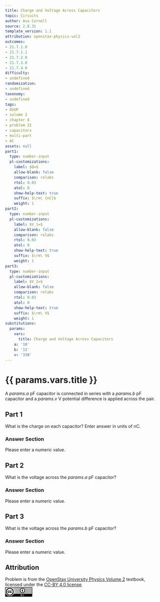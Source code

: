 ```yaml
---
title: Charge and Voltage Across Capacitors
topic: Circuits
author: Ava Cornell
source: 2.8.31
template_version: 1.1
attribution: openstax-physics-vol2
outcomes:
- 21.7.1.0
- 21.7.1.1
- 21.7.2.0
- 21.7.3.0
- 21.7.4.0
difficulty:
- undefined
randomization:
- undefined
taxonomy:
- undefined
tags:
- OSUP
- volume 2
- chapter 8
- problem 31
- capacitors
- multi-part
- AC
assets: null
part1:
  type: number-input
  pl-customizations:
    label: $Q=$
    allow-blank: false
    comparison: relabs
    rtol: 0.03
    atol: 0
    show-help-text: true
    suffix: $\rm\ {nC}$
    weight: 1
part2:
  type: number-input
  pl-customizations:
    label: $V_1=$
    allow-blank: false
    comparison: relabs
    rtol: 0.03
    atol: 0
    show-help-text: true
    suffix: $\rm\ V$
    weight: 1
part3:
  type: number-input
  pl-customizations:
    label: $V_2=$
    allow-blank: false
    comparison: relabs
    rtol: 0.03
    atol: 0
    show-help-text: true
    suffix: $\rm\ V$
    weight: 1
substitutions:
  params:
    vars:
      title: Charge and Voltage Across Capacitors
    a: '10'
    b: '11'
    v: '330'
---
```

# {{ params.vars.title }}
A ${{params.a }}\textrm{ pF}$ capacitor is connected in series with a ${{params.b }}\textrm{ pF}$ capacitor and a ${{params.v }}\textrm{ V}$ potential difference is applied across the pair.

## Part 1

What is the charge on each capacitor? Enter answer in units of nC.

### Answer Section

Please enter a numeric value.

## Part 2

What is the voltage across the ${{params.a }}\textrm{ pF}$ capacitor?

### Answer Section

Please enter a numeric value.

## Part 3

What is the voltage across the ${{params.b }}\textrm{ pF}$ capacitor?

### Answer Section

Please enter a numeric value.

## Attribution

Problem is from the [OpenStax University Physics Volume 2](https://openstax.org/details/books/university-physics-volume-2) textbook, licensed under the [CC-BY 4.0 license](https://creativecommons.org/licenses/by/4.0/).<br>![Image representing the Creative Commons 4.0 BY license.](https://raw.githubusercontent.com/firasm/bits/master/by.png)